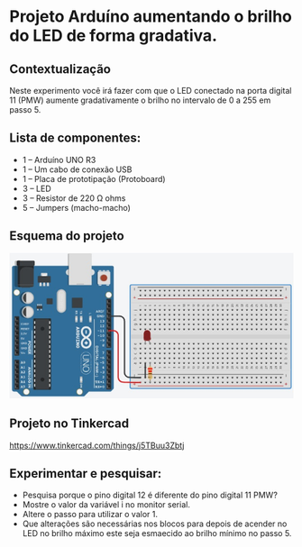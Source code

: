 # Projeto Arduíno aumentando o brilho do LED de forma gradativa.

## Contextualização

Neste experimento você irá fazer com que o LED 	conectado na porta digital 11 (PMW) aumente gradativamente o brilho no intervalo de 0 a 255 em passo 5. 

## Lista de componentes:

- 1 – Arduíno UNO R3
- 1 – Um cabo de conexão USB
- 1 – Placa de prototipação (Protoboard)
- 3 – LED
- 3 – Resistor de 220 Ω ohms
- 5 – Jumpers (macho-macho)

## Esquema do projeto

![Esquema do projeto](esquema_projeto.jpg)

## Projeto no Tinkercad

https://www.tinkercad.com/things/j5TBuu3Zbtj

## Experimentar e pesquisar:

- Pesquisa porque o pino digital 12 é diferente do pino digital 11 PMW?
- Mostre o valor da variável i no monitor serial.
- Altere o passo para utilizar o valor 1.
- Que alterações são necessárias nos blocos para depois de acender no LED no brilho máximo este seja esmaecido ao brilho mínimo no passo 5.
